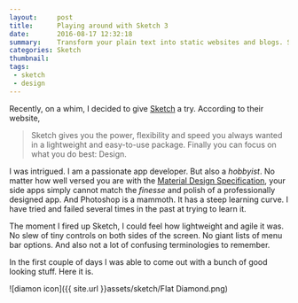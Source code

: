 ```yaml
---
layout:     post
title:      Playing around with Sketch 3
date:       2016-08-17 12:32:18
summary:    Transform your plain text into static websites and blogs. Simple, static, and blog-aware.
categories: Sketch
thumbnail: 
tags:
 - sketch
 - design
---
```



Recently, on a whim, I decided to give [Sketch](http://www.sketchapp.com) a try. According to their website,

> Sketch gives you the power, flexibility and speed you always wanted in a lightweight and easy-to-use package. Finally you can focus on what you do best: Design.

I was intrigued. I am a passionate app developer. But also a *hobbyist*. No matter how well versed you are with the [Material Design Specification](https://material.google.com), your side apps simply cannot match the *finesse* and polish of a professionally designed app.
And Photoshop is a mammoth. It has a steep learning curve. I have tried and failed several times in the past at trying to learn it.

The moment I fired up Sketch, I could feel how lightweight and agile it was. No slew of tiny controls on both sides of the screen.
No giant lists of menu bar options. And also not a lot of confusing terminologies to remember.

In the first couple of days I was able to come out with a bunch of good looking stuff. Here it is.

![diamon icon]({{ site.url }}assets/sketch/Flat Diamond.png)